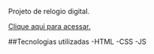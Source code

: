 Projeto de relogio digital.

[Clique aqui para acessar.](https://danilo-gn.github.io/relogio-digital/)

##Tecnologias utilizadas
-HTML
-CSS
-JS

